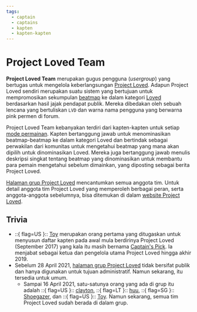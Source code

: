 ```yaml
---
tags:
  - captain
  - captains
  - kapten
  - kapten-kapten
---
```


# Project Loved Team

**Project Loved Team** merupakan gugus pengguna (*usergroup*) yang bertugas untuk mengelola keberlangsungan [Project Loved](/wiki/Community/Project_Loved). Adapun Project Loved sendiri merupakan suatu sistem yang bertujuan untuk mempromosikan sekumpulan [beatmap](/wiki/Beatmap) ke dalam kategori [Loved](/wiki/Beatmap/Category#loved) berdasarkan hasil jajak pendapat publik. Mereka dibedakan oleh sebuah lencana yang bertuliskan `LVD` dan warna nama pengguna yang berwarna pink permen di forum.

Project Loved Team kebanyakan terdiri dari kapten-kapten untuk setiap [mode permainan](/wiki/Game_mode). Kapten bertanggung jawab untuk menominasikan beatmap-beatmap ke dalam kategori Loved dan bertindak sebagai perwakilan dari komunitas untuk mengetahui beatmap yang mana akan dipilih untuk dinominasikan Loved. Mereka juga bertanggung jawab menulis deskripsi singkat tentang beatmap yang dinominasikan untuk membantu para pemain mengetahui sebelum dimainkan, yang diposting sebagai berita Project Loved.

[Halaman grup Project Loved](https://osu.ppy.sh/groups/31) mencantumkan semua anggota tim. Untuk detail anggota tim Project Loved yang memperoleh berbagai peran, serta anggota-anggota sebelumnya, bisa ditemukan di dalam [website Project Loved](https://loved.sh/team).

## Trivia

- ::{ flag=US }:: [Toy](https://osu.ppy.sh/users/2757689) merupakan orang pertama yang ditugaskan untuk menyusun daftar kapten pada awal mula berdirinya Project Loved (September 2017) yang kala itu masih bernama [Captain's Pick](/wiki/Beatmap/History_of_Loved#captain's-pick-dan-project-loved-(sep-2017-–-hingga-sekarang)). Ia menjabat sebagai ketua dan pengelola utama Project Loved hingga akhir 2019.
- Sebelum 28 April 2021, [halaman grup Project Loved](https://osu.ppy.sh/groups/31) tidak bersifat publik dan hanya digunakan untuk tujuan administratif. Namun sekarang, itu tersedia untuk umum.
  - Sampai 16 April 2021, satu-satunya orang yang ada di grup itu adalah ::{ flag=US }:: [clayton](https://osu.ppy.sh/users/3666350), ::{ flag=LT }:: [huu](https://osu.ppy.sh/users/6044237), ::{ flag=SG }:: [Shoegazer](https://osu.ppy.sh/users/2520707), dan ::{ flag=US }:: [Toy](https://osu.ppy.sh/users/2757689). Namun sekarang, semua tim Project Loved sudah berada di dalam grup.
